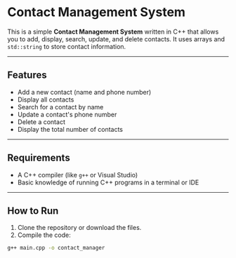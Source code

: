 # Contact Management System

This is a simple **Contact Management System** written in C++ that allows you to add, display, search, update, and delete contacts. It uses arrays and `std::string` to store contact information.

---

## Features

- Add a new contact (name and phone number)
- Display all contacts
- Search for a contact by name
- Update a contact's phone number
- Delete a contact
- Display the total number of contacts

---

## Requirements

- A C++ compiler (like `g++` or Visual Studio)
- Basic knowledge of running C++ programs in a terminal or IDE

---

## How to Run

1. Clone the repository or download the files.
2. Compile the code:

```bash
g++ main.cpp -o contact_manager
